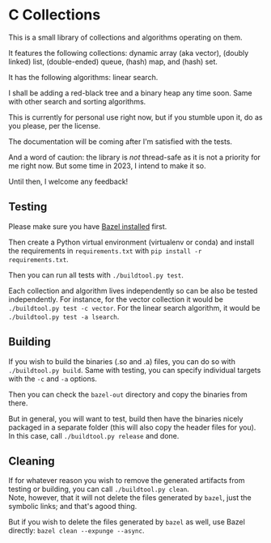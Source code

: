 # C Collections

This is a small library of collections and algorithms operating on them.

It features the following collections: dynamic array (aka vector), (doubly linked) list, (double-ended) queue, (hash) map, and (hash) set.

It has the following algorithms: linear search.

I shall be adding a red-black tree and a binary heap any time soon. Same with other search and sorting algorithms.

This is currently for personal use right now, but if you stumble upon it, do as you please, per the license.

The documentation will be coming after I'm satisfied with the tests.

And a word of caution: the library is _not_ thread-safe as it is not a priority for me right now.
But some time in 2023, I intend to make it so.

Until then, I welcome any feedback!

## Testing

Please make sure you have [Bazel installed](https://bazel.build/install/bazelisk) first.

Then create a Python virtual environment (virtualenv or conda) and install the requirements in `requirements.txt` with `pip install -r requirements.txt`.

Then you can run all tests with `./buildtool.py test`.

Each collection and algorithm lives independently so can be also be tested independently. For instance, for the vector collection it would be `./buildtool.py test -c vector`. For the linear search algorithm, it would be `./buildtool.py test -a lsearch`.

## Building

If you wish to build the binaries (.so and .a) files, you can do so with `./buildtool.py build`. Same with testing, you can specify individual targets with the `-c` and `-a` options.

Then you can check the `bazel-out` directory and copy the binaries from there.

But in general, you will want to test, build then have the binaries nicely packaged in a separate folder (this will also copy the header files for you).  
In this case, call `./buildtool.py release` and done.

## Cleaning

If for whatever reason you wish to remove the generated artifacts from testing or building, you can call `./buildtool.py clean`.  
Note, however, that it will not delete the files generated by `bazel`, just the symbolic links; and that's agood thing.

But if you wish to delete the files generated by `bazel` as well, use Bazel directly: `bazel clean --expunge --async`.
